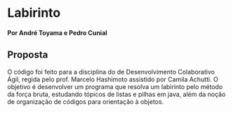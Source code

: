 # Labirinto
#### Por André Toyama e Pedro Cunial
## Proposta
O código foi feito para a disciplina do de Desenvolvimento Colaborativo Ágil, regida pelo prof. Marcelo Hashimoto assistido por Camila Achutti. O objetivo é desenvolver um programa que resolva um labirinto pelo método da força bruta, estudando tópicos de listas e pilhas em java, além da noção de organização de códigos para orientação à objetos.
